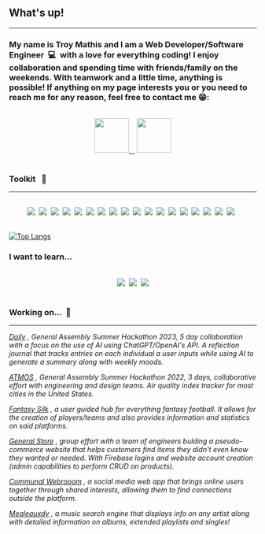 <div id='header'>
  
## What's up!
---
</div>

### My name is Troy Mathis and I am a Web Developer/Software Engineer &nbsp;💻 &nbsp;with a love for everything coding! I enjoy collaboration and spending time with friends/family on the weekends. With teamwork and a little time, anything is possible! If anything on my page interests you or you need to reach me for any reason, feel free to contact me 😁: 

<br />

<div align="center">
  <a href='https://www.linkedin.com/in/troy-mathis-8ab101237/'><img src ='https://cdn-icons-png.flaticon.com/512/174/174857.png' width=70 />&nbsp;&nbsp;&nbsp;</a> <a href= 'mailto:troymathisdev@gmail.com'><img src='https://upload.wikimedia.org/wikipedia/commons/thumb/7/7e/Gmail_icon_%282020%29.svg/1024px-Gmail_icon_%282020%29.svg.png' width=70 /></a>
</div>

<br />

### Toolkit &nbsp; 🔨
---
<br />
<div align="center">
<img src="https://img.shields.io/badge/JavaScript-323330?style=for-the-badge&logo=javascript&logoColor=F7DF1E" />&nbsp;&nbsp;<img src="https://img.shields.io/badge/TypeScript-007ACC?style=for-the-badge&logo=typescript&logoColor=white" />&nbsp;&nbsp;<img src="https://img.shields.io/badge/Python-FFD43B?style=for-the-badge&logo=python&logoColor=blue" />&nbsp;&nbsp;<img src="https://img.shields.io/badge/React-20232A?style=for-the-badge&logo=react&logoColor=61DAFB" />&nbsp;&nbsp;<img src="https://img.shields.io/badge/fastapi-109989?style=for-the-badge&logo=FASTAPI&logoColor=white"/>&nbsp;&nbsp;<img src="https://img.shields.io/badge/Tailwind_CSS-38B2AC?style=for-the-badge&logo=tailwind-css&logoColor=white" />&nbsp;&nbsp;<img src="https://img.shields.io/badge/next.js-000000?style=for-the-badge&logo=nextdotjs&logoColor=white" />&nbsp;&nbsp;<img src="https://img.shields.io/badge/MongoDB-%234ea94b.svg?style=for-the-badge&logo=mongodb&logoColor=white" />&nbsp;&nbsp;<img src="https://img.shields.io/badge/Express.js-000000?style=for-the-badge&logo=express&logoColor=white"/>&nbsp;&nbsp;<img src="https://img.shields.io/badge/Node.js-339933?style=for-the-badge&logo=nodedotjs&logoColor=white"/>&nbsp;&nbsp;<img src="https://img.shields.io/badge/Django-092E20?style=for-the-badge&logo=django&logoColor=green" />&nbsp;&nbsp;<img src="https://img.shields.io/badge/planetscale-%23000000.svg?style=for-the-badge&logo=planetscale&logoColor=white" />&nbsp;&nbsp;<img src="https://img.shields.io/badge/Prisma-3982CE?style=for-the-badge&logo=Prisma&logoColor=white" />&nbsp;&nbsp;<img src="https://img.shields.io/badge/CSS3-1572B6?style=for-the-badge&logo=css3&logoColor=white" />&nbsp;&nbsp;<img src="https://img.shields.io/badge/Sass-CC6699?style=for-the-badge&logo=sass&logoColor=white" />&nbsp;&nbsp;<img src="https://img.shields.io/badge/firebase-ffca28?style=for-the-badge&logo=firebase&logoColor=black" />&nbsp;&nbsp;<img src="https://img.shields.io/badge/MySQL-005C84?style=for-the-badge&logo=mysql&logoColor=white" />&nbsp;&nbsp;<img src="https://img.shields.io/badge/eslint-3A33D1?style=for-the-badge&logo=eslint&logoColor=white" />&nbsp;&nbsp;
</div>

<br />

  
[![Top Langs](https://github-readme-stats.vercel.app/api/top-langs/?username=troymathis&layout=compact&hide=html,roff&exclude_repo=comm-wr)](https://github.com/troymathis/github-readme-stats)

### I want to learn...

<br />
<div align="center">
<img src="https://img.shields.io/badge/React_Native-20232A?style=for-the-badge&logo=react&logoColor=61DAFB" />&nbsp;&nbsp;<img src="https://img.shields.io/badge/C%23-239120?style=for-the-badge&logo=c-sharp&logoColor=white" />&nbsp;&nbsp;<img src="https://img.shields.io/badge/.NET-512BD4?style=for-the-badge&logo=dotnet&logoColor=white" />
</div>

<br />
  
  ### Working on... &nbsp;🚧
  ---

  *[Daily](https://github.com/TheForeverOptimist/thera-ai) , General Assembly Summer Hackathon 2023, 5 day collaboration with a focus on the use of AI using ChatGPT/OpenAI's API. A reflection journal that tracks entries on each individual a user inputs while using AI to generate a summary along with weekly moods.*
  
  *[ATMOS](https://github.com/johndwatt/ATMOS) , General Assembly Summer Hackathon 2022, 3 days, collaborative effort with engineering and design teams. Air quality index tracker for most cities in the United States.*
  
  *[Fantasy Silk](https://github.com/troymathis/FantasySilk) , a user guided hub for everything fantasy football. It allows for the creation of players/teams and also provides information and statistics on said platforms.*
  
  *[General Store](https://github.com/troymathis/generalstore-frontend) , group effort with a team of engineers bulding a pseudo-commerce website that helps customers find items they didn't even know they wanted or needed. With Firebase logins and website account creation (admin capabilities to perform CRUD on products).*
  
  *[Communal Webrooom](https://github.com/troymathis/comm-wr) , a social media web app that brings online users together through shared interests, allowing them to find connections outside the platform.*

  *[Mealeauxdy](https://github.com/troymathis/meleauxdy) , a music search engine that displays info on any artist along with detailed information on albums, extended playlists and singles!*
    
  ### 

<!--
**troymathis/troymathis** is a ✨ _special_ ✨ repository because its `README.md` (this file) appears on your GitHub profile.

Here are some ideas to get you started:

- 🔭 I’m currently working on ...
- 🌱 I’m currently learning ...
- 👯 I’m looking to collaborate on ...
- 🤔 I’m looking for help with ...
- 💬 Ask me about ...
- 📫 How to reach me: ...
- 😄 Pronouns: ...
- ⚡ Fun fact: ...
-->
